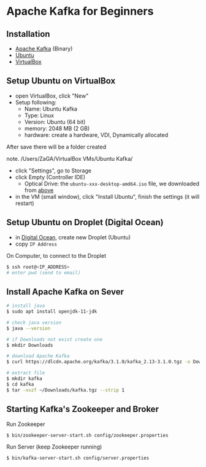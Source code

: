 # Apache Kafka for Beginners

## Installation

- [Apache Kafka](https://kafka.apache.org/downloads) (Binary)
- [Ubuntu](https://ubuntu.com/#download)
- [VirtualBox](https://www.virtualbox.org/wiki/Downloads)

## Setup Ubuntu on VirtualBox

- open VirtualBox, click "New"
- Setup following:
  - Name: Ubuntu Kafka
  - Type: Linux
  - Version: Ubuntu (64 bit)
  - memory: 2048 MB (2 GB)
  - hardware: create a hardware, VDI, Dynamically allocated

After save there will be a folder created

note. /Users/ZaGA/VirtualBox VMs/Ubuntu Kafka/

- click "Settings", go to Storage
- click Empty (Controller IDE)
  - Optical Drive: the `ubuntu-xxx-desktop-amd64.iso` file, we downloaded from [above](#installation)
- in the VM (small window), click "Install Ubuntu", finish the settings (it will restart)

## Setup Ubuntu on Droplet (Digital Ocean)

- in [Digital Ocean](https://cloud.digitalocean.com), create new Droplet (Ubuntu)
- copy `IP Address`

On Computer, to connect to the Droplet

```bash
$ ssh root@<IP_ADDRESS>
# enter pwd (send to email)
```

## Install Apache Kafka on Sever

```bash
# install java
$ sudo apt install openjdk-11-jdk

# check java version
$ java --version
```

```bash
# if Downloads not exist create one
$ mkdir Downloads

# download Apache Kafka
$ curl https://dlcdn.apache.org/kafka/3.1.0/kafka_2.13-3.1.0.tgz -o Downloads/kafka.tgz

# extract file
$ mkdir kafka
$ cd kafka
$ tar -xvzf ~/Downloads/kafka.tgz --strip 1
```

## Starting Kafka's Zookeeper and Broker

Run Zookeeper

```bash
$ bin/zookeeper-server-start.sh config/zookeeper.properties
```

Run Server (keep Zookeeper running)

```bash
$ bin/kafka-server-start.sh config/server.properties
```
